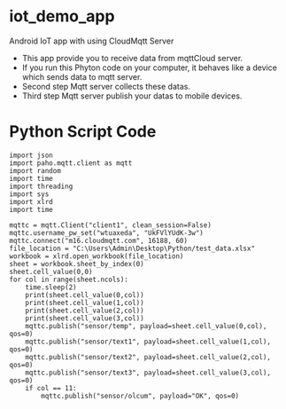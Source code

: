 # iot_demo_app
Android IoT app with using CloudMqtt Server
- This app provide you to receive data from mqttCloud server.
- If you run this Phyton code on your computer, it behaves like a device which sends data to mqtt server.
- Second step Mqtt server collects these datas.
- Third step Mqtt server publish your datas to mobile devices.

# Python Script Code
```
import json
import paho.mqtt.client as mqtt
import random
import time
import threading
import sys
import xlrd
import time

mqttc = mqtt.Client("client1", clean_session=False)
mqttc.username_pw_set("wtuaxeda", "UkFVlYUdK-3w")
mqttc.connect("m16.cloudmqtt.com", 16188, 60)
file_location = "C:\Users\Admin\Desktop\Python/test_data.xlsx"
workbook = xlrd.open_workbook(file_location)
sheet = workbook.sheet_by_index(0)
sheet.cell_value(0,0)
for col in range(sheet.ncols):
    time.sleep(2)
    print(sheet.cell_value(0,col))
    print(sheet.cell_value(1,col))
    print(sheet.cell_value(2,col))
    print(sheet.cell_value(3,col))
    mqttc.publish("sensor/temp", payload=sheet.cell_value(0,col), qos=0)
    mqttc.publish("sensor/text1", payload=sheet.cell_value(1,col), qos=0)
    mqttc.publish("sensor/text2", payload=sheet.cell_value(2,col), qos=0)
    mqttc.publish("sensor/text3", payload=sheet.cell_value(3,col), qos=0)
    if col == 11:
        mqttc.publish("sensor/olcum", payload="OK", qos=0)
